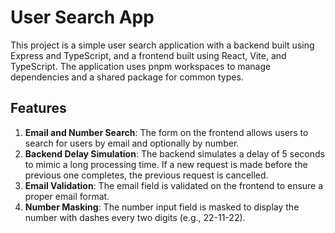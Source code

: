 # User Search App

This project is a simple user search application with a backend built using Express and TypeScript, and a frontend built using React, Vite, and TypeScript. The application uses pnpm workspaces to manage dependencies and a shared package for common types.

## Features

1. **Email and Number Search**: The form on the frontend allows users to search for users by email and optionally by number.
2. **Backend Delay Simulation**: The backend simulates a delay of 5 seconds to mimic a long processing time. If a new request is made before the previous one completes, the previous request is cancelled.
3. **Email Validation**: The email field is validated on the frontend to ensure a proper email format.
4. **Number Masking**: The number input field is masked to display the number with dashes every two digits (e.g., 22-11-22).

